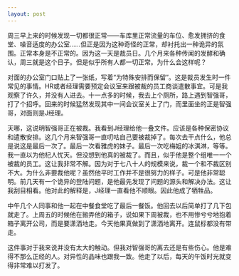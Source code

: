 ```yaml
---
layout: post
---
```


周三早上来的时候发现一切都很正常——车库里正常流量的车位、愈发拥挤的食堂、噪音适度的办公室……但正是因为这种奇怪的正常，却衬托出一种诡异的氛围。正常本身是不正常的。因为这一天是裁员日。几个月来各种传闻的发酵和确认，周三就是这个日子。但是似乎所有人都一切正常。为什么会这样呢？

对面的办公室门口贴上了一张纸，写着“为特殊安排而保留”。这是裁员发生时一件常见的事情。HR或者经理需要预定会议室来跟被裁的员工商谈遣散事宜。可是我观察了许久，并没有人进去。十一点多的时候，我去上个厕所，路上遇到智强哥，打了个招呼。回来的时候猛然发现其中一间会议室关上了门，而里面坐的正是智强哥，对面则是J经理。

天哪，这说明智强哥正在被裁。我看到J经理给他一叠文件。应该是各种保密协议和遣散安排。这几个月来智强哥一直叨咕自己要被裁掉了。每次去干点什么，他总是说这是最后一次了。最后一次看雅虎的妹子。最后一次吃梅姐的冰淇淋，等等。我一直以为他杞人忧天。但没想到他真的被裁了。而且，似乎他是整个组唯一一个被裁的员工。这让我非常不解。因为对于七八十人的规模来说，裁一个和不裁区别不大。为什么非要裁他呢？虽然他平时工作并不是很努力的样子。可是他非常聪明。前几天有一个诡异的登陆问题，是他最先发现了问题的源头和解决办法。这让我刮目相看。他对此的解释是，J经理一直看他不顺眼。因此他成了牺牲品。

中午几个人同事和他一起在中餐食堂吃了最后一餐饭。他回去以后简单打了几下包就走了。上周五的时候他在搬弄他的箱子，说如果下周被裁，也不用惨兮兮地抱着箱子离开公司，而是要潇洒地走。今天他果真做到了潇洒地离开。连鼠标都没有带走。

这件事对于我来说并没有太大的触动。但我对智强哥的离去还是有些伤心。他是难得不那么正经的人。对异性的品味也跟我一致。他走了以后，每天的午饭时光就变得非常难以打发了。